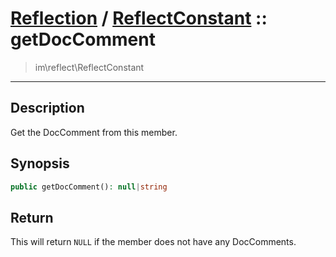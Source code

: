 # [Reflection](reflect.md) / [ReflectConstant](reflect-ReflectConstant.md) :: getDocComment
 > im\reflect\ReflectConstant
____

## Description
Get the DocComment from this member.

## Synopsis
```php
public getDocComment(): null|string
```

## Return
This will return `NULL` if the member does not have any DocComments.
